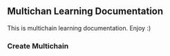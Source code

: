 <h2>Multichan Learning Documentation</h2>
<p>
  This is multichain learning documentation. Enjoy :)
</p>

<h3>Create Multichain</h3>
